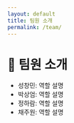 ```yaml
---
layout: default
title: 팀원 소개
permalink: /team/
---
```


# 👥 팀원 소개
- 성창민: 역할 설명
- 박상엄: 역할 설명
- 정하람: 역할 설명
- 채주원: 역할 설명
